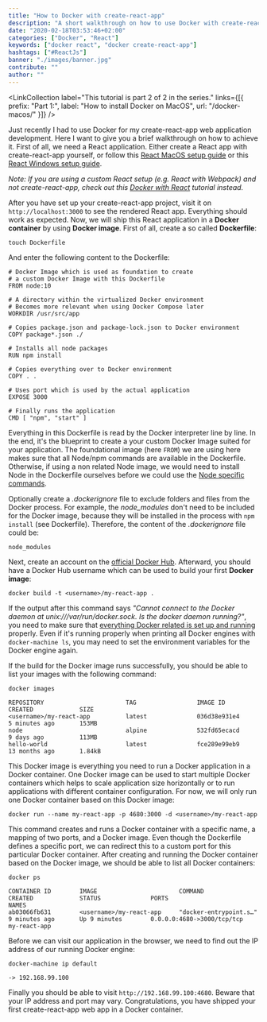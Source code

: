 ```yaml
---
title: "How to Docker with create-react-app"
description: "A short walkthrough on how to use Docker with create-react-app in a development environment. We will cover how to dockerize your first React app ..."
date: "2020-02-18T03:53:46+02:00"
categories: ["Docker", "React"]
keywords: ["docker react", "docker create-react-app"]
hashtags: ["#ReactJs"]
banner: "./images/banner.jpg"
contribute: ""
author: ""
---
```


<Sponsorship />

<LinkCollection label="This tutorial is part 2 of 2 in the series." links={[{ prefix: "Part 1:", label: "How to install Docker on MacOS", url: "/docker-macos/" }]} />

Just recently I had to use Docker for my create-react-app web application development. Here I want to give you a brief walkthrough on how to achieve it. First of all, we need a React application. Either create a React app with create-react-app yourself, or follow this [React MacOS setup guide](/react-js-macos-setup/) or this [React Windows setup guide](/react-js-windows-setup/).

*Note: If you are using a custom React setup (e.g. React with Webpack) and not create-react-app, check out this [Docker with React](/docker-react-development/) tutorial instead.*

After you have set up your create-react-app project, visit it on `http://localhost:3000` to see the rendered React app. Everything should work as expected. Now, we will ship this React application in a **Docker container** by using **Docker image**. First of all, create a so called **Dockerfile**:

```text
touch Dockerfile
```

And enter the following content to the Dockerfile:

```text
# Docker Image which is used as foundation to create
# a custom Docker Image with this Dockerfile
FROM node:10

# A directory within the virtualized Docker environment
# Becomes more relevant when using Docker Compose later
WORKDIR /usr/src/app

# Copies package.json and package-lock.json to Docker environment
COPY package*.json ./

# Installs all node packages
RUN npm install

# Copies everything over to Docker environment
COPY . .

# Uses port which is used by the actual application
EXPOSE 3000

# Finally runs the application
CMD [ "npm", "start" ]
```

Everything in this Dockerfile is read by the Docker interpreter line by line. In the end, it's the blueprint to create a your custom Docker Image suited for your application. The foundational image (here `FROM`) we are using here makes sure that all Node/npm commands are available in the Dockerfile. Otherwise, if using a non related Node image, we would need to install Node in the Dockerfile ourselves before we could use the [Node specific commands](/npm-crash-course/).

Optionally create a *.dockerignore* file to exclude folders and files from the Docker process. For example, the *node_modules* don't need to be included for the Docker image, because they will be installed in the process with `npm install` (see Dockerfile). Therefore, the content of the *.dockerignore* file could be:

```text
node_modules
```

Next, create an account on the [official Docker Hub](https://hub.docker.com/). Afterward, you should have a Docker Hub username which can be used to build your first **Docker image**:

```text
docker build -t <username>/my-react-app .
```

If the output after this command says *"Cannot connect to the Docker daemon at unix:///var/run/docker.sock. Is the docker daemon running?"*, you need to make sure that [everything Docker related is set up and running](/docker-macos/) properly. Even if it's running properly when printing all Docker engines with `docker-machine ls`, you may need to set the environment variables for the Docker engine again.

If the build for the Docker image runs successfully, you should be able to list your images with the following command:

```text
docker images

REPOSITORY                       TAG                 IMAGE ID            CREATED             SIZE
<username>/my-react-app          latest              036d38e931e4        5 minutes ago       153MB
node                             alpine              532fd65ecacd        9 days ago          113MB
hello-world                      latest              fce289e99eb9        13 months ago       1.84kB
```

This Docker image is everything you need to run a Docker application in a Docker container. One Docker image can be used to start multiple Docker containers which helps to scale application size horizontally or to run applications with different container configuration. For now, we will only run one Docker container based on this Docker image:

```text
docker run --name my-react-app -p 4680:3000 -d <username>/my-react-app
```

This command creates and runs a Docker container with a specific name, a mapping of two ports, and a Docker image. Even though the Dockerfile defines a specific port, we can redirect this to a custom port for this particular Docker container. After creating and running the Docker container based on the Docker image, we should be able to list all Docker containers:

```text
docker ps

CONTAINER ID        IMAGE                       COMMAND                  CREATED             STATUS              PORTS                         NAMES
ab03066fb631        <username>/my-react-app     "docker-entrypoint.s…"   9 minutes ago       Up 9 minutes        0.0.0.0:4680->3000/tcp/tcp   my-react-app
```

Before we can visit our application in the browser, we need to find out the IP address of our running Docker engine:

```text
docker-machine ip default

-> 192.168.99.100
```

Finally you should be able to visit `http://192.168.99.100:4680`. Beware that your IP address and port may vary. Congratulations, you have shipped your first create-react-app web app in a Docker container.

<ReadMore label="Docker Cheatsheet" link="/docker-cheatsheet/" />

<ReadMore label="Docker Compose" link="/docker-compose/" />